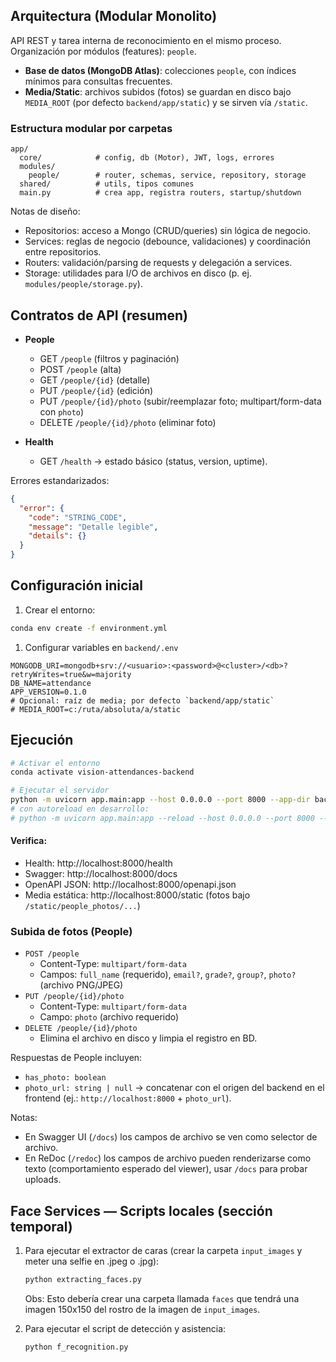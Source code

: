 
## Arquitectura (Modular Monolito)

API REST y tarea interna de reconocimiento en el mismo proceso. Organización por módulos (features): `people`.

- **Base de datos (MongoDB Atlas)**: colecciones `people`, con índices mínimos para consultas frecuentes.
 - **Media/Static**: archivos subidos (fotos) se guardan en disco bajo `MEDIA_ROOT` (por defecto `backend/app/static`) y se sirven vía `/static`.

### Estructura modular por carpetas

```
app/
  core/            # config, db (Motor), JWT, logs, errores
  modules/
    people/        # router, schemas, service, repository, storage
  shared/          # utils, tipos comunes
  main.py          # crea app, registra routers, startup/shutdown
```

Notas de diseño:

- Repositorios: acceso a Mongo (CRUD/queries) sin lógica de negocio.
- Services: reglas de negocio (debounce, validaciones) y coordinación entre repositorios.
- Routers: validación/parsing de requests y delegación a services.
- Storage: utilidades para I/O de archivos en disco (p. ej. `modules/people/storage.py`).

## Contratos de API (resumen)

- **People**

  - GET `/people` (filtros y paginación)
  - POST `/people` (alta)
  - GET `/people/{id}` (detalle)
  - PUT `/people/{id}` (edición)
  - PUT `/people/{id}/photo` (subir/reemplazar foto; multipart/form-data con `photo`)
  - DELETE `/people/{id}/photo` (eliminar foto)

- **Health**
  - GET `/health` → estado básico (status, version, uptime).

Errores estandarizados:

```json
{
  "error": {
    "code": "STRING_CODE",
    "message": "Detalle legible",
    "details": {}
  }
}
```

## Configuración inicial

1. Crear el entorno:
  ```bash
  conda env create -f environment.yml
  ```

1. Configurar variables en `backend/.env`
  ```env
  MONGODB_URI=mongodb+srv://<usuario>:<password>@<cluster>/<db>?retryWrites=true&w=majority
  DB_NAME=attendance
  APP_VERSION=0.1.0
  # Opcional: raíz de media; por defecto `backend/app/static`
  # MEDIA_ROOT=c:/ruta/absoluta/a/static
  ```

## Ejecución

```bash
# Activar el entorno
conda activate vision-attendances-backend

# Ejecutar el servidor
python -m uvicorn app.main:app --host 0.0.0.0 --port 8000 --app-dir backend
# con autoreload en desarrollo:
# python -m uvicorn app.main:app --reload --host 0.0.0.0 --port 8000 --app-dir backend
```

#### Verifica:
- Health: http://localhost:8000/health
- Swagger: http://localhost:8000/docs
- OpenAPI JSON: http://localhost:8000/openapi.json
- Media estática: http://localhost:8000/static (fotos bajo `/static/people_photos/...`)

### Subida de fotos (People)

- `POST /people`
  - Content-Type: `multipart/form-data`
  - Campos: `full_name` (requerido), `email?`, `grade?`, `group?`, `photo?` (archivo PNG/JPEG)
- `PUT /people/{id}/photo`
  - Content-Type: `multipart/form-data`
  - Campo: `photo` (archivo requerido)
- `DELETE /people/{id}/photo`
  - Elimina el archivo en disco y limpia el registro en BD.

Respuestas de People incluyen:
- `has_photo: boolean`
- `photo_url: string | null` → concatenar con el origen del backend en el frontend (ej.: `http://localhost:8000` + `photo_url`).

Notas:
- En Swagger UI (`/docs`) los campos de archivo se ven como selector de archivo.
- En ReDoc (`/redoc`) los campos de archivo pueden renderizarse como texto (comportamiento esperado del viewer), usar `/docs` para probar uploads.

## Face Services — Scripts locales (sección temporal)

1. Para ejecutar el extractor de caras (crear la carpeta `input_images` y meter una selfie en .jpeg o .jpg):
    ```bash
    python extracting_faces.py
    ```
    Obs: Esto debería crear una carpeta llamada `faces` que tendrá una imagen 150x150 del rostro de la imagen de `input_images`.

1. Para ejecutar el script de detección y asistencia:
    ```bash
    python f_recognition.py
    ```

